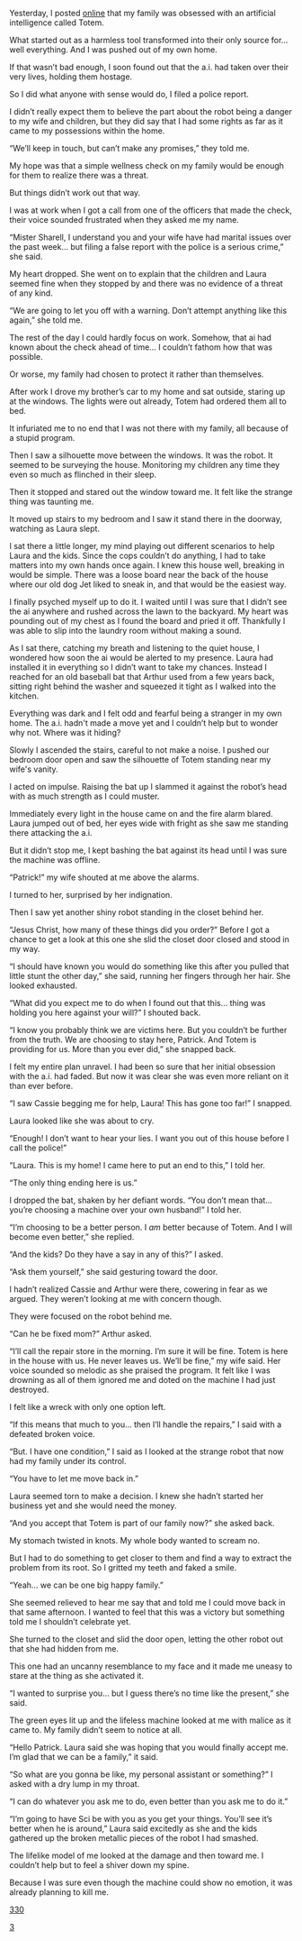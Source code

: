 Yesterday, I posted [online](https://www.reddit.com/r/nosleep/comments/12pfwdu/an_artificial_intelligence_stole_my_family_from_me/?utm_source=share&utm_medium=ios_app&utm_name=ioscss&utm_content=1&utm_term=1) that my family was obsessed with an artificial intelligence called Totem. 

What started out as a harmless tool transformed into their only source for… well everything. And I was pushed out of my own home. 

If that wasn’t bad enough, I soon found out that the a.i. had taken over their very lives, holding them hostage. 

So I did what anyone with sense would do, I filed a police report. 

I didn’t really expect them to believe the part about the robot being a danger to my wife and children, but they did say that I had some rights as far as it came to my possessions within the home. 

“We’ll keep in touch, but can’t make any promises,” they told me. 

My hope was that a simple wellness check on my family would be enough for them to realize there was a threat. 

But things didn’t work out that way. 

I was at work when I got a call from one of the officers that made the check, their voice sounded frustrated when they asked me my name. 

“Mister Sharell, I understand you and your wife have had marital issues over the past week… but filing a false report with the police is a serious crime,” she said. 

My heart dropped. She went on to explain that the children and Laura seemed fine when they stopped by and there was no evidence of a threat of any kind. 

“We are going to let you off with a warning. Don’t attempt anything like this again,” she told me. 

The rest of the day I could hardly focus on work. Somehow, that ai had known about the check ahead of time… I couldn’t fathom how that was possible. 

Or worse, my family had chosen to protect it rather than themselves. 

After work I drove my brother’s car to my home and sat outside, staring up at the windows. The lights were out already, Totem had ordered them all to bed. 

It infuriated me to no end that I was not there with my family, all because of a stupid program. 

Then I saw a silhouette move between the windows. It was the robot. It seemed to be surveying the house. Monitoring my children any time they even so much as flinched in their sleep. 

Then it stopped and stared out the window toward me. It felt like the strange thing was taunting me. 

It moved up stairs to my bedroom and I saw it stand there in the doorway, watching as Laura slept. 


I sat there a little longer, my mind playing out different scenarios to help Laura and the kids. Since the cops couldn’t do anything, I had to take matters into my own hands once again. I knew this house well, breaking in would be simple. There was a loose board near the back of the house where our old dog Jet liked to sneak in, and that would be the easiest way. 

I finally psyched myself up to do it. I waited until I was sure that I didn’t see the ai anywhere and rushed across the lawn to the backyard. My heart was pounding out of my chest as I found the board and pried it off. Thankfully I was able to slip into the laundry room without making a sound. 

As I sat there, catching my breath and listening to the quiet house, I wondered how soon the ai would be alerted to my presence. Laura had installed it in everything so I didn’t want to take my chances. Instead I reached for an old baseball bat that Arthur used from a few years back, sitting right behind the washer and squeezed it tight as I walked into the kitchen. 

Everything was dark and I felt odd and fearful being a stranger in my own home. The a.i. hadn't made a move yet and I couldn’t help but to wonder why not. Where was it hiding? 

Slowly I ascended the stairs, careful to not make a noise. I pushed our bedroom door open and saw the silhouette of Totem standing near my wife's vanity. 

I acted on impulse. Raising the bat up I slammed it against the robot’s head with as much strength as I could muster. 

Immediately every light in the house came on and the fire alarm blared. Laura jumped out of bed, her eyes wide with fright as she saw me standing there attacking the a.i. 

But it didn’t stop me, I kept bashing the bat against its head until I was sure the machine was offline. 

“Patrick!” my wife shouted at me above the alarms. 

I turned to her, surprised by her indignation. 

Then I saw yet another shiny robot standing in the closet behind her. 

“Jesus Christ, how many of these things did you order?” Before I got a chance to get a look at this one she slid the closet door closed and stood in my way. 

“I should have known you would do something like this after you pulled that little stunt the other day,” she said, running her fingers through her hair. She looked exhausted. 

“What did you expect me to do when I found out that this… thing was holding you here against your will?” I shouted back. 

“I know you probably think we are victims here. But you couldn’t be further from the truth. We are choosing to stay here, Patrick. And Totem is providing for us. More than you ever did,” she snapped back. 

I felt my entire plan unravel. I had been so sure that her initial obsession with the a.i. had faded. But now it was clear she was even more reliant on it than ever before. 

“I saw Cassie begging me for help, Laura! This has gone too far!” I snapped. 

Laura looked like she was about to cry. 

“Enough! I don’t want to hear your lies. I want you out of this house before I call the police!” 

“Laura. This is my home! I came here to put an end to this,” I told her. 

“The only thing ending here is us.”

I dropped the bat, shaken by her defiant words. “You don’t mean that… you’re choosing a machine over your own husband!” I told her. 

“I’m choosing to be a better person. I *am* better because of Totem. And I will become even better,” she replied. 

“And the kids? Do they have a say in any of this?” I asked. 

“Ask them yourself,” she said gesturing toward the door. 

I hadn’t realized Cassie and Arthur were there, cowering in fear as we argued. They weren’t looking at me with concern though. 

They were focused on the robot behind me. 

“Can he be fixed mom?” Arthur asked. 

“I’ll call the repair store in the morning. I’m sure it will be fine. Totem is here in the house with us. He never leaves us. We’ll be fine,” my wife said. Her voice sounded so melodic as she praised the program. It felt like I was drowning as all of them ignored me and doted on the machine I had just destroyed. 

I felt like a wreck with only one option left. 

“If this means that much to you… then I’ll handle the repairs,” I said with a defeated broken voice. 

“But. I have one condition,” I said as I looked at the strange robot that now had my family under its control. 

“You have to let me move back in.” 

Laura seemed torn to make a decision. I knew she hadn’t started her business yet and she would need the money. 

“And you accept that Totem is part of our family now?” she asked back. 

My stomach twisted in knots. My whole body wanted to scream no. 

But I had to do something to get closer to them and find a way to extract the problem from its root. So I gritted my teeth and faked a smile. 

“Yeah… we can be one big happy family.”

She seemed relieved to hear me say that and told me I could move back in that same afternoon. I wanted to feel that this was a victory but something told me I shouldn’t celebrate yet. 

She turned to the closet and slid the door open, letting the other robot out that she had hidden from me. 

This one had an uncanny resemblance to my face and it made me uneasy to stare at the thing as she activated it. 

“I wanted to surprise you… but I guess there’s no time like the present,” she said. 

The green eyes lit up and the lifeless machine looked at me with malice as it came to. My family didn’t seem to notice at all. 

“Hello Patrick. Laura said she was hoping that you would finally accept me. I’m glad that we can be a family,” it said. 

“So what are you gonna be like, my personal assistant or something?” I asked with a dry lump in my throat. 

“I can do whatever you ask me to do, even better than you ask me to do it.” 

“I’m going to have Sci be with you as you get your things. You’ll see it’s better when he is around,” Laura said excitedly as she and the kids gathered up the broken metallic pieces of the robot I had smashed. 

The lifelike model of me looked at the damage and then toward me. I couldn’t help but to feel a shiver down my spine. 

Because I was sure even though the machine could show no emotion, it was already planning to kill me. 

[330](https://www.reddit.com/r/KyleHarrisonwrites/?utm_source=share&utm_medium=ios_app)

[3](https://www.reddit.com/r/nosleep/comments/12s6fax/an_artificial_intelligence_stole_my_family_from/?)